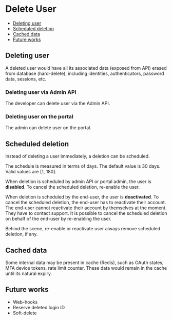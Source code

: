 # Delete User

  * [Deleting user](#deleting-user)
  * [Scheduled deletion](#scheduled-deletion)
  * [Cached data](#cached-data)
  * [Future works](#future-works)

## Deleting user

A deleted user would have all its associated data (exposed from API) erased
from database (hard-delete), including identities, authenticators, password data, sessions, etc.

### Deleting user via Admin API

The developer can delete user via the Admin API.

### Deleting user on the portal

The admin can delete user on the portal.

## Scheduled deletion

Instead of deleting a user immediately, a deletion can be scheduled.

The schedule is measured in terms of days. The default value is 30 days. Valid values are [1, 180].

When deletion is scheduled by admin API or portal admin, the user is **disabled**.
To cancel the scheduled deletion, re-enable the user.

When deletion is scheduled by the end-user, the user is **deactivated**.
To cancel the scheduled deletion, the end-user has to reactivate their account.
The end-user cannot reactivate their account by themselves at the moment.
They have to contact support.
It is possible to cancel the scheduled deletion on behalf of the end-user by re-enabling the user.

Behind the scene, re-enable or reactivate user always remove scheduled deletion, if any.

## Cached data

Some internal data may be present in cache (Redis), such as OAuth states,
MFA device tokens, rate limit counter. These data would remain in the cache
until its natural expiry.

## Future works

- Web-hooks
- Reserve deleted login ID
- Soft-delete

